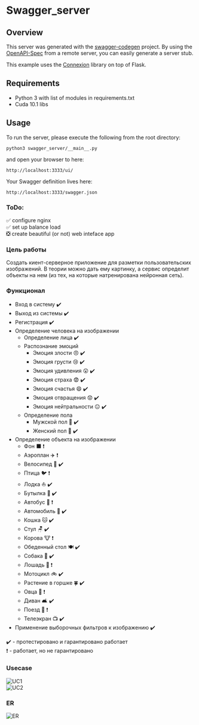 # Swagger_server

## Overview
This server was generated with the [swagger-codegen](https://github.com/swagger-api/swagger-codegen) project. By using the
[OpenAPI-Spec](https://github.com/swagger-api/swagger-core/wiki) from a remote server, you can easily generate a server stub.

This example uses the [Connexion](https://github.com/zalando/connexion) library on top of Flask.

## Requirements
- Python 3 with list of modules in requirements.txt
- Cuda 10.1 libs

## Usage
To run the server, please execute the following from the root directory:

```
python3 swagger_server/__main__.py
```

and open your browser to here:

```
http://localhost:3333/ui/
```

Your Swagger definition lives here:

```
http://localhost:3333/swagger.json
```

### ToDo:

:white_check_mark: configure nginx    
:white_check_mark: set up balance load    
:negative_squared_cross_mark: create beautiful (or not) web inteface app    

### Цель работы 
Создать киент-серверное приложение для разметки пользовательских изображений. В теории можно дать ему картинку, а сервис определит объекты на нем (из тех, на которые натренирована нейронная сеть).

### Функционал
- Вход в систему :heavy_check_mark:
- Выход из системы :heavy_check_mark:
- Регистрация :heavy_check_mark:
- Определение человека на изображении
    - Определение лица :heavy_check_mark:
    - Распознание эмоций 
        - Эмоция злости :angry: :heavy_check_mark:
        - Эмоция грусти :cry: :heavy_check_mark:
        - Эмоция удивления :astonished: :heavy_check_mark:
        - Эмоция страха :fearful: :heavy_check_mark:
        - Эмоция счастья :smile: :heavy_check_mark:
        - Эмоция отвращения :worried: :heavy_check_mark:
        - Эмоция нейтральности :neutral_face: :heavy_check_mark:
    - Определение пола
        - Мужской пол :man: :heavy_check_mark:
        - Женский пол :woman: :heavy_check_mark:
- Определение объекта на изображении
    - Фон :black_large_square: :heavy_exclamation_mark:
    - Аэроплан :airplane: :heavy_exclamation_mark:
    - Велосипед :bicyclist: :heavy_check_mark:
    - Птица :bird: :heavy_exclamation_mark:
    - Лодка :boat: :heavy_check_mark:
    - Бутылка :baby_bottle: :heavy_check_mark:
    - Автобус :bus: :heavy_exclamation_mark:
    - Автомобиль :car: :heavy_check_mark:
    - Кошка :cat: :heavy_check_mark:
    - Стул 🪑 :heavy_check_mark:
    - Корова :cow: :heavy_exclamation_mark:
    - Обеденный стол 🍽 :heavy_check_mark:
    - Собака :dog: :heavy_check_mark:
    - Лошадь :horse: :heavy_exclamation_mark:
    - Мотоцикл :bike: :heavy_check_mark:
    - Растение в горшке :four_leaf_clover: :heavy_check_mark:
    - Овца :sheep: :heavy_exclamation_mark:
    - Диван 🛋 :heavy_check_mark:
    - Поезд :train: :heavy_exclamation_mark:
    - Телеэкран :tv: :heavy_check_mark:		
- Применение выборочных фильтров к изображению :heavy_check_mark:

:heavy_check_mark: - протестировано и гарантировано работает    
:heavy_exclamation_mark: - работает, но не гарантировано 


### Usecase 
![UC1](https://github.com/SI7-Agent/web/raw/web/diags/uc1.png "Диаграмма кейсов использования 1")    
![UC2](https://github.com/SI7-Agent/web/raw/web/diags/uc2.png "Диаграмма кейсов использования 2")

### ER
![ER](https://github.com/SI7-Agent/web/raw/web/diags/er.png "Диаграмма сущностей-связей")

